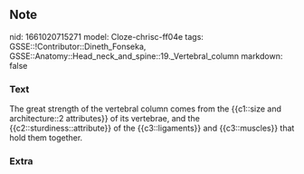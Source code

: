 ## Note
nid: 1661020715271
model: Cloze-chrisc-ff04e
tags: GSSE::!Contributor::Dineth_Fonseka, GSSE::Anatomy::Head_neck_and_spine::19._Vertebral_column
markdown: false

### Text
<div>
  The great strength of the vertebral column comes from the
  {{c1::size and architecture::2 attributes}} of its vertebrae, and
  the {{c2::sturdiness::attribute}} of the {{c3::ligaments}} and
  {{c3::muscles}} that hold them together.
</div>

### Extra

